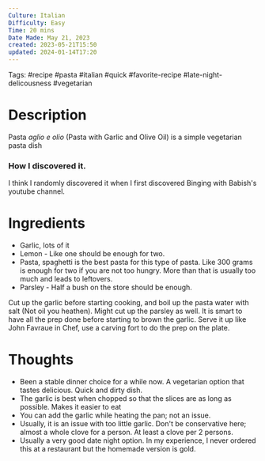 ```yaml
---
Culture: Italian
Difficulty: Easy
Time: 20 mins
Date Made: May 21, 2023
created: 2023-05-21T15:50
updated: 2024-01-14T17:20
---
```

Tags: #recipe #pasta #italian #quick #favorite-recipe #late-night-delicousness #vegetarian

# Description
Pasta *aglio e olio* (Pasta with Garlic and Olive Oil) is a simple vegetarian pasta dish
### How I discovered it. 
I think I randomly discovered it when I first discovered Binging with Babish's youtube channel. 


# Ingredients

* Garlic, lots of it
* Lemon - Like one should be enough for two. 
* Pasta, spaghetti is the best pasta for this type of pasta. Like 300 grams is enough for two if you are not too hungry. More than that is usually too much and leads to leftovers. 
* Parsley - Half a bush on the store should be enough.


Cut up the garlic before starting cooking, and boil up the pasta water with salt (Not oil you heathen). Might cut up the parsley as well.  It is smart to have all the prep done before starting to brown the garlic. 
Serve it up like John Favraue in Chef, use a carving fort to do the prep on the plate. 

# Thoughts
- Been a stable dinner choice for a while now. A vegetarian option that tastes delicious. Quick and dirty dish.
- The garlic is best when chopped so that the slices are as long as possible. Makes it easier to eat
- You can add the garlic while heating the pan; not an issue. 
- Usually, it is an issue with too little garlic. Don't be conservative here; almost a whole clove for a person. At least a clove per 2 persons. 
- Usually a very good date night option. In my experience, I never ordered this at a restaurant but the homemade version is gold. 
